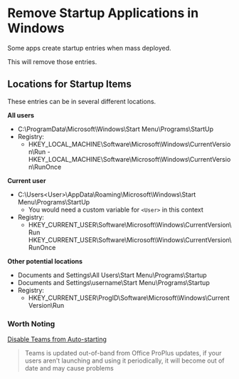 # Remove Startup Applications in Windows
Some apps create startup entries when mass deployed.

This will remove those entries.

## Locations for Startup Items
These entries can be in several different locations.


**All users**
- C:\ProgramData\Microsoft\Windows\Start Menu\Programs\StartUp
- Registry:
  - HKEY_LOCAL_MACHINE\Software\Microsoft\Windows\CurrentVersion\Run
  -HKEY_LOCAL_MACHINE\Software\Microsoft\Windows\CurrentVersion\RunOnce



**Current user**
- C:\Users\<User>\AppData\Roaming\Microsoft\Windows\Start Menu\Programs\StartUp
  - You would need a custom variable for `<User>` in this context
- Registry:
  - HKEY_CURRENT_USER\Software\Microsoft\Windows\CurrentVersion\Run
HKEY_CURRENT_USER\Software\Microsoft\Windows\CurrentVersion\RunOnce

**Other potential locations**
- Documents and Settings\All Users\Start Menu\Programs\Startup
- Documents and Settings\username\Start Menu\Programs\Startup
- Registry:
  - HKEY_CURRENT_USER\ProgID\Software\Microsoft\Windows\CurrentVersion\Run


### Worth Noting
[Disable Teams from Auto-starting](https://www.undocumented-features.com/2019/08/12/disabling-teams-autostart/)
 > Teams is updated out-of-band from Office ProPlus updates, if your users aren’t launching and using it periodically, it will become out of date and may cause problems
